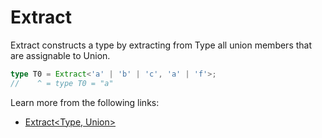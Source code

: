 # Extract

Extract constructs a type by extracting from Type all union members that are assignable to Union.

```typescript
type T0 = Extract<'a' | 'b' | 'c', 'a' | 'f'>;
//    ^ = type T0 = "a"
```

Learn more from the following links:

- [Extract<Type, Union>](https://www.typescriptlang.org/docs/handbook/utility-types.html#extracttype-union)
